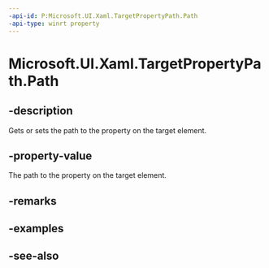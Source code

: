```yaml
---
-api-id: P:Microsoft.UI.Xaml.TargetPropertyPath.Path
-api-type: winrt property
---
```


<!-- Property syntax
public Windows.UI.Xaml.PropertyPath Path { get;  set; }
-->

# Microsoft.UI.Xaml.TargetPropertyPath.Path

## -description
Gets or sets the path to the property on the target element.

## -property-value
The path to the property on the target element.

## -remarks

## -examples

## -see-also

